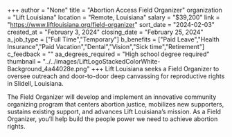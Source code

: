 +++
author = "None"
title = "Abortion Access Field Organizer"
organization = "Lift Louisiana"
location = "Remote, Louisiana"
salary = "$39,200"
link = "https://www.liftlouisiana.org/field-organizer"
sort_date = "2024-02-03"
created_at = "February 3, 2024"
closing_date = "February 25, 2024"
a_job_type = ["Full Time","Temporary"]
b_benefits = ["Paid Leave","Health Insurance","Paid Vacation","Dental","Vision","Sick time","Retirement"]
c_feedback = ""
aa_degrees_required = "High school degree required"
thumbnail = "../../images/LiftLogoStackedColorWhite-Background_4a44028e.png"
+++
Lift Louisiana seeks a Field Organizer to oversee outreach and door-to-door deep canvassing for reproductive rights in Slidell, Louisiana.

The Field Organizer will develop and implement an innovative community organizing program that centers abortion justice, mobilizes new supporters, sustains existing support, and advances Lift Louisiana’s mission. As a Field Organizer, you’ll help build the people power we need to achieve abortion rights.